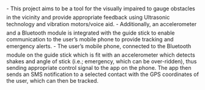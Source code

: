 - This project aims to be a tool for the visually impaired to gauge obstacles in the vicinity and provide appropriate feedback using Ultrasonic technology and vibration motors/voice aid.
- Additionally, an accelerometer and a Bluetooth module is integrated with the guide stick to enable communication to the user’s mobile phone to provide tracking and emergency alerts.
- The user’s mobile phone, connected to the Bluetooth module on the guide stick which is fit with an accelerometer which detects shakes and angle of stick (i.e.; emergency, which can be over-ridden), thus sending appropriate control signal to the app on the phone. The app then sends an SMS notification to a selected contact with the GPS coordinates of the user, which can then be tracked.
